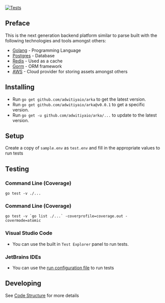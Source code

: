 [![Tests](https://github.com/adwitiyaio/arka/actions/workflows/ci.yml/badge.svg)](https://github.com/adwitiyaio/arka/actions/workflows/ci.yml)

## Preface

This is the next generation backend platform similar to parse built with the following technologies and tools amongst others:
- [Golang](https://golang.org/) - Programming Language
- [Postgres](https://www.postgresql.org/) - Database
- [Redis](https://redis.io/) - Used as a cache
- [Gorm](https://gorm.io/) - ORM framework
- [AWS](https://aws.amazon.com/) - Cloud provider for storing assets amongst others

## Installing

- Run `go get github.com/adwitiyaio/arka` to get the latest version.
- Run `go get github.com/adwitiyaio/arka@v0.0.1` to get a specific version.
- Run `go get -u github.com/adwitiyaio/arka/...` to update to the latest version.

## Setup

Create a copy of `sample.env` as `test.env` and fill in the appropriate values to run tests

## Testing

### Command Line (Coverage)

```shell
go test -v ./...
```

### Command Line (Coverage)

```shell
go test -v `go list ./...` -coverprofile=coverage.out -covermode=atomic
```

### Visual Studio Code

- You can use the built in `Test Explorer` panel to run tests. 

### JetBrains IDEs

- You can use the [run configuration file](.run/Tests.run.xml) to run tests

## Developing

See [Code Structure](./code-structure.md) for more details
